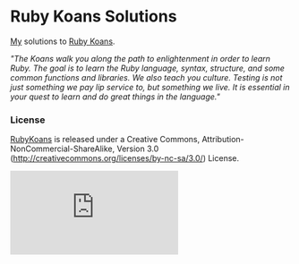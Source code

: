 # Ruby Koans Solutions

[My](https://github.com/gchan/) solutions to [Ruby Koans](http://rubykoans.com/).

_"The Koans walk you along the path to enlightenment in order to learn Ruby. The goal is to learn the Ruby language, syntax, structure, and some common functions and libraries. We also teach you culture. Testing is not just something we pay lip service to, but something we live. It is essential in your quest to learn and do great things in the language."_

### License

[RubyKoans](http://rubykoans.com/) is released under a Creative Commons, Attribution-NonCommercial-ShareAlike, Version 3.0
(http://creativecommons.org/licenses/by-nc-sa/3.0/) License.

[![Analytics](https://ga-beacon.appspot.com/UA-70790190-2/ruby-koans-solutions/README.md?flat)](https://github.com/igrigorik/ga-beacon)
